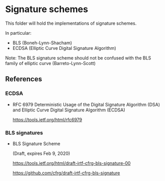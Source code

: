 # Signature schemes

This folder will hold the implementations of signature schemes.

In particular:
  - BLS (Boneh-Lynn-Shacham)
  - ECDSA (Elliptic Curve Digital Signature Algorithm)

Note: The BLS signature scheme should not be confused
  with the BLS family of elliptic curve (Barreto-Lynn-Scott)

## References

### ECDSA

- RFC 6979 Deterministic Usage of the Digital Signature Algorithm (DSA) and
           Elliptic Curve Digital Signature Algorithm (ECDSA)

  https://tools.ietf.org/html/rfc6979

### BLS signatures

- BLS Signature Scheme

  (Draft, expires Feb 9, 2020)

  https://tools.ietf.org/html/draft-irtf-cfrg-bls-signature-00

  https://github.com/cfrg/draft-irtf-cfrg-bls-signature
